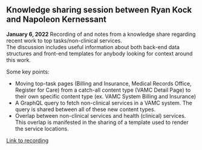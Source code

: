 ## Knowledge sharing session between Ryan Kock and Napoleon Kernessant

**January 6, 2022**
Recording of and notes from a knowledge share regarding recent work to top tasks/non-clinical services.  
The discussion includes useful information about both back-end data structures and front-end templates for anybody looking for context around this work.

Some key points:
- Moving top-task pages (Billing and Insurance, Medical Records Office, Register for Care) from a catch-all content type (VAMC Detail Page) to their own specific content type (ex. VAMC System Billing and Insurance)
- A GraphQL query to fetch non-clinical services in a VAMC system.  The query is shared between all of these new content types.
- Overlap between non-clinical services and health (clinical) services.  This overlap is manifested in the sharing of a template used to render the service locations.

[Link to recording](https://drive.google.com/file/d/1iBCqUz3OUddRw_Q2TTIvwqAjY5kFqmSh/view?usp=sharing)
